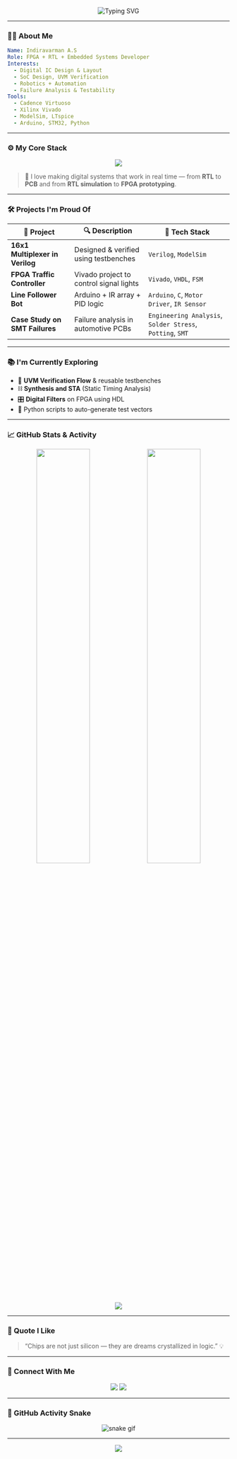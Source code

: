 <!-- Aesthetic GitHub Profile README for indiravarman -->

<p align="center">
  <img src="https://readme-typing-svg.demolab.com?font=Fira+Code&duration=3000&pause=1000&center=true&width=435&lines=Hi+%F0%9F%91%8B%2C+I'm+Indiravarman!;FPGA+%7C+VLSI+%7C+Embedded+Systems+%7C+RTL;Welcome+to+my+Hardware+World+%F0%9F%8C%90" alt="Typing SVG" />
</p>

---

### 👨‍💻 About Me

```yaml
Name: Indiravarman A.S
Role: FPGA + RTL + Embedded Systems Developer
Interests:
  - Digital IC Design & Layout
  - SoC Design, UVM Verification
  - Robotics + Automation
  - Failure Analysis & Testability
Tools:
  - Cadence Virtuoso
  - Xilinx Vivado
  - ModelSim, LTspice
  - Arduino, STM32, Python
```

---

### ⚙️ My Core Stack

<p align="center">
  <img src="https://skillicons.dev/icons?i=verilog,vhdl,vivado,c,arduino,git,github,py,cadence" />
</p>

> 🧠 I love making digital systems that work in real time — from **RTL** to **PCB** and from **RTL simulation** to **FPGA prototyping**.

---

### 🛠 Projects I'm Proud Of

| 🚀 Project | 🔍 Description | 📂 Tech Stack |
|-----------|----------------|----------------|
| **16x1 Multiplexer in Verilog** | Designed & verified using testbenches | `Verilog`, `ModelSim` |
| **FPGA Traffic Controller** | Vivado project to control signal lights | `Vivado`, `VHDL`, `FSM` |
| **Line Follower Bot** | Arduino + IR array + PID logic | `Arduino`, `C`, `Motor Driver`, `IR Sensor` |
| **Case Study on SMT Failures** | Failure analysis in automotive PCBs | `Engineering Analysis`, `Solder Stress`, `Potting`, `SMT` |

---

### 📚 I'm Currently Exploring

- 🔬 **UVM Verification Flow** & reusable testbenches  
- ⛓️ **Synthesis and STA** (Static Timing Analysis)  
- 🎛️ **Digital Filters** on FPGA using HDL  
- 🧩 Python scripts to auto-generate test vectors

---

### 📈 GitHub Stats & Activity

<div align="center">
  <img width="49%" src="https://github-readme-stats.vercel.app/api?username=indiravarman&show_icons=true&theme=github_dark&hide_border=true" />
  <img width="49%" src="https://github-readme-streak-stats.herokuapp.com/?user=indiravarman&theme=github-dark&hide_border=true" />
  <br><br>
  <img src="https://github-readme-stats.vercel.app/api/top-langs/?username=indiravarman&layout=compact&theme=github_dark&hide_border=true" />
</div>

---

### 💬 Quote I Like

> “Chips are not just silicon — they are dreams crystallized in logic.” 💡

---

### 🤝 Connect With Me

<p align="center">
  <a href="mailto:asindiravarman@gmail.com"><img src="https://img.shields.io/badge/Gmail-asindiravarman@gmail.com-D14836?style=for-the-badge&logo=gmail&logoColor=white"/></a>
  <a href="https://linkedin.com/in/indiravarmanAS"><img src="https://img.shields.io/badge/LinkedIn-Indiravarman-blue?style=for-the-badge&logo=linkedin&logoColor=white"/></a>
</p>

---

### 🐍 GitHub Activity Snake

<p align="center">
  <img src="https://github.com/indiravarman/indiravarman/blob/output/github-contribution-grid-snake.svg" alt="snake gif"/>
</p>

---

<p align="center">
  <img src="https://capsule-render.vercel.app/api?type=waving&color=gradient&height=120&section=footer"/>
</p>

